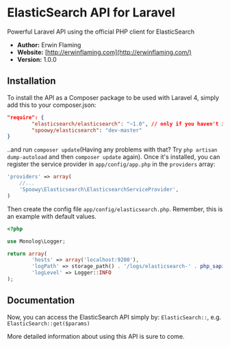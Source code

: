 # ElasticSearch API for Laravel

Powerful Laravel API using the official PHP client for ElasticSearch


- **Author:** Erwin Flaming
- **Website:** [http://erwinflaming.com](http://erwinflaming.com/)
- **Version:** 1.0.0

## Installation

To install the API as a Composer package to be used with Laravel 4, simply add this to your composer.json:

```json
"require": {
		"elasticsearch/elasticsearch": "~1.0", // only if you haven't insalled the official ElasticSearch API for PHP
		"spoowy/elasticsearch": "dev-master"
}
```

..and run `composer update`(Having any problems with that? Try `php artisan dump-autoload` and then `composer update` again).  Once it's installed, you can register the service provider in `app/config/app.php` in the `providers` array:

```php
'providers' => array(
    //...
    'Spoowy\Elasticsearch\ElasticsearchServiceProvider',
)
```

Then create the config file `app/config/elasticsearch.php`. Remember, this is an example with default values.
```php
<?php

use Monolog\Logger;

return array(
		'hosts' => array('localhost:9200'),
		'logPath' => storage_path() . '/logs/elasticsearch-' . php_sapi_name() . '.log',
		'logLevel' => Logger::INFO
);
```

## Documentation

Now, you can access the ElasticSearch API simply by: `ElasticSearch::`, e.g. `ElasticSearch::get($params)`

More detailed information about using this API is sure to come.
